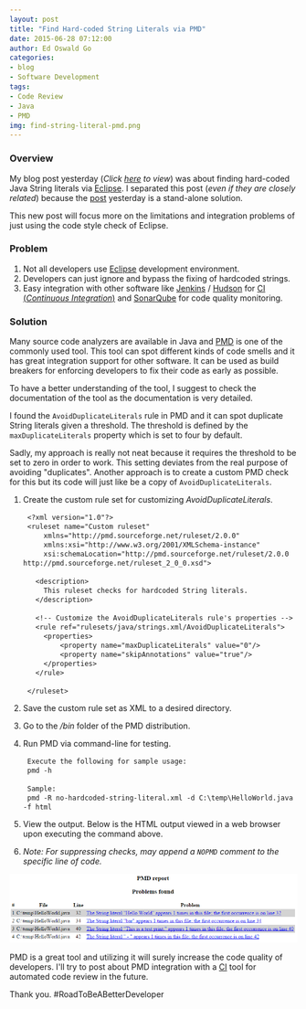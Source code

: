 ```yaml
---
layout: post
title: "Find Hard-coded String Literals via PMD"
date: 2015-06-28 07:12:00
author: Ed Oswald Go
categories:
- blog
- Software Development
tags:
- Code Review
- Java
- PMD
img: find-string-literal-pmd.png
---
```


### Overview
My blog post yesterday (*Click [here][find-hardcoded-eclipse] to view*) was about finding hard-coded Java String literals via [Eclipse][eclipse]. I separated this post (*even if they are closely related*) because the [post][find-hardcoded-eclipse] yesterday is a stand-alone solution.

This new post will focus more on the limitations and integration problems of just using the code style check of Eclipse.

### Problem
1. Not all developers use [Eclipse][eclipse] development environment.
2. Developers can just ignore and bypass the fixing of hardcoded strings.
3. Easy integration with other software like [Jenkins][jenkins] / [Hudson][hudson] for [CI (*Continuous Integration*)][ci] and [SonarQube][sonarqube] for code quality monitoring.

### Solution
Many source code analyzers are available in Java and [PMD][pmd] is one of the commonly used tool. This tool can spot different kinds of code smells and it has great integration support for other software. It can be used as build breakers for enforcing developers to fix their code as early as possible.

To have a better understanding of the tool, I suggest to check the documentation of the tool as the documentation is very detailed.

I found the ```AvoidDuplicateLiterals``` rule in PMD and it can spot duplicate String literals given a threshold. The threshold is defined by the ```maxDuplicateLiterals``` property which is set to four by default.

Sadly, my approach is really not neat because it requires the threshold to be set to zero in order to work. This setting deviates from the real purpose of avoiding "duplicates". Another approach is to create a custom PMD check for this but its code will just like be a copy of ```AvoidDuplicateLiterals```.


1. Create the custom rule set for customizing *AvoidDuplicateLiterals*.

        <?xml version="1.0"?>
        <ruleset name="Custom ruleset"
            xmlns="http://pmd.sourceforge.net/ruleset/2.0.0"
            xmlns:xsi="http://www.w3.org/2001/XMLSchema-instance"
            xsi:schemaLocation="http://pmd.sourceforge.net/ruleset/2.0.0 http://pmd.sourceforge.net/ruleset_2_0_0.xsd">

          <description>
            This ruleset checks for hardcoded String literals.
          </description>

          <!-- Customize the AvoidDuplicateLiterals rule's properties -->
          <rule ref="rulesets/java/strings.xml/AvoidDuplicateLiterals">
            <properties>
                <property name="maxDuplicateLiterals" value="0"/>
                <property name="skipAnnotations" value="true"/>
            </properties>
          </rule>

        </ruleset>

2. Save the custom rule set as XML to a desired directory.
3. Go to the */bin* folder of the PMD distribution.
4. Run PMD via command-line for testing.

        Execute the following for sample usage:
        pmd -h

        Sample:
        pmd -R no-hardcoded-string-literal.xml -d C:\temp\HelloWorld.java -f html
5. View the output. Below is the HTML output viewed in a web browser upon executing the command above.
6. *Note: For suppressing checks, may append a ```NOPMD``` comment to the specific line of code.*

![alt text](/assets/img/blog/find-string-literal-pmd.png "PMD HTML Output")


PMD is a great tool and utilizing it will surely increase the code quality of developers. I'll try to post about PMD integration with a [CI][ci] tool for automated code review in the future.

Thank you. #RoadToBeABetterDeveloper

[find-hardcoded-eclipse]: /blog/tips&tricks/java/eclipse/find-java-string-literal-eclipse/
[pmd]: http://pmd.sourceforge.net
[eclipse]: https://eclipse.org
[ide]: https://en.wikipedia.org/wiki/Integrated_development_environment
[sonarqube]: http://www.sonarqube.org
[jenkins]: https://jenkins-ci.org
[hudson]: http://hudson-ci.org
[ci]: https://en.wikipedia.org/wiki/Continuous_integration
